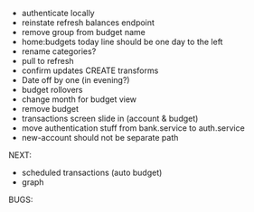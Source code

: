 - authenticate locally
- reinstate refresh balances endpoint
- remove group from budget name
- home:budgets today line should be one day to the left
- rename categories?
- pull to refresh
- confirm updates CREATE transforms
- Date off by one (in evening?)
- budget rollovers
- change month for budget view
- remove budget
- transactions screen slide in (account & budget)
- move authentication stuff from bank.service to auth.service
- new-account should not be separate path

NEXT:
- scheduled transactions (auto budget)
- graph

BUGS:

